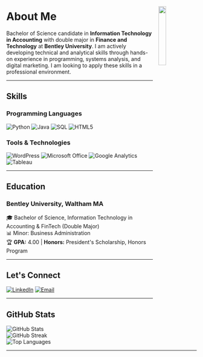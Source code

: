 # About Me <img align="right" src="https://d2f5upgbvkx8pz.cloudfront.net/sites/default/files/inline-files/Bentley_University_Logo_Horizontal_Stacked_KO.png" width="20%" style="margin-left: 15px; margin-top: -10px;"/>

Bachelor of Science candidate in **Information Technology in Accounting** with double major in **Finance and Technology** at **Bentley University**. I am actively developing technical and analytical skills through hands-on experience in programming, systems analysis, and digital marketing. I am looking to apply these skills in a professional environment.

---

## Skills

### Programming Languages
![Python](https://img.shields.io/badge/Python-3670A0?style=for-the-badge&logo=python&logoColor=white) ![Java](https://img.shields.io/badge/Java-007396?style=for-the-badge&logo=java&logoColor=white) ![SQL](https://img.shields.io/badge/SQL-CC2927?style=for-the-badge&logo=Microsoft%20SQL%20Server&logoColor=white) ![HTML5](https://img.shields.io/badge/HTML5-E34F26?style=for-the-badge&logo=html5&logoColor=white)

### Tools & Technologies
![WordPress](https://img.shields.io/badge/WordPress-21759B?style=for-the-badge&logo=wordpress&logoColor=white) ![Microsoft Office](https://img.shields.io/badge/Microsoft%20Office-D83B01?style=for-the-badge&logo=microsoft-office&logoColor=white) ![Google Analytics](https://img.shields.io/badge/Google%20Analytics-E37400?style=for-the-badge&logo=google-analytics&logoColor=white) ![Tableau](https://img.shields.io/badge/Tableau-E97627?style=for-the-badge&logo=tableau&logoColor=white)

---

## Education

### Bentley University, Waltham MA  
🎓 Bachelor of Science, Information Technology in Accounting & FinTech (Double Major)  
📊 Minor: Business Administration  
🏆 **GPA:** 4.00  | **Honors:** President's Scholarship, Honors Program

---

## Let's Connect
[![LinkedIn](https://img.shields.io/badge/LinkedIn-0077B5?style=for-the-badge&logo=linkedin&logoColor=white)](your-linkedin-url) [![Email](https://img.shields.io/badge/Email-D14836?style=for-the-badge&logo=gmail&logoColor=white)](mailto:chrischatz21@gmail.com)

---

## GitHub Stats
![GitHub Stats](https://github-readme-stats.vercel.app/api?username=ChChatz&show_icons=true&theme=radical)  
![GitHub Streak](https://github-readme-streak-stats.herokuapp.com/?user=ChChatz&theme=radical)  
![Top Languages](https://github-readme-stats.vercel.app/api/top-langs/?username=ChChatz&layout=compact&theme=radical)

---
